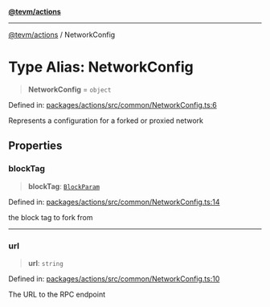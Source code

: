 [**@tevm/actions**](../README.md)

***

[@tevm/actions](../globals.md) / NetworkConfig

# Type Alias: NetworkConfig

> **NetworkConfig** = `object`

Defined in: [packages/actions/src/common/NetworkConfig.ts:6](https://github.com/evmts/tevm-monorepo/blob/main/packages/actions/src/common/NetworkConfig.ts#L6)

Represents a configuration for a forked or proxied network

## Properties

### blockTag

> **blockTag**: [`BlockParam`](BlockParam.md)

Defined in: [packages/actions/src/common/NetworkConfig.ts:14](https://github.com/evmts/tevm-monorepo/blob/main/packages/actions/src/common/NetworkConfig.ts#L14)

the block tag to fork from

***

### url

> **url**: `string`

Defined in: [packages/actions/src/common/NetworkConfig.ts:10](https://github.com/evmts/tevm-monorepo/blob/main/packages/actions/src/common/NetworkConfig.ts#L10)

The URL to the RPC endpoint
